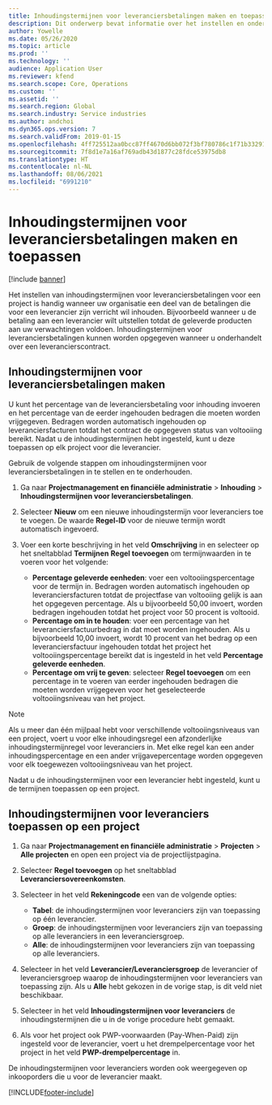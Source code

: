 ```yaml
---
title: Inhoudingstermijnen voor leveranciersbetalingen maken en toepassen
description: Dit onderwerp bevat informatie over het instellen en onderhouden van inhoudingstermijnen voor leveranciersbetalingen.
author: Yowelle
ms.date: 05/26/2020
ms.topic: article
ms.prod: ''
ms.technology: ''
audience: Application User
ms.reviewer: kfend
ms.search.scope: Core, Operations
ms.custom: ''
ms.assetid: ''
ms.search.region: Global
ms.search.industry: Service industries
ms.author: andchoi
ms.dyn365.ops.version: 7
ms.search.validFrom: 2019-01-15
ms.openlocfilehash: 4ff725512aa0bcc87ff4670d6bb072f3bf780786c1f71b332914887f4d4ccf13
ms.sourcegitcommit: 7f8d1e7a16af769adb43d1877c28fdce53975db8
ms.translationtype: HT
ms.contentlocale: nl-NL
ms.lasthandoff: 08/06/2021
ms.locfileid: "6991210"
---
```

# <a name="create-and-apply-vendor-payment-retention-terms"></a>Inhoudingstermijnen voor leveranciersbetalingen maken en toepassen

[!include [banner](../includes/banner.md)] 

Het instellen van inhoudingstermijnen voor leveranciersbetalingen voor een project is handig wanneer uw organisatie een deel van de betalingen die voor een leverancier zijn verricht wil inhouden. Bijvoorbeeld wanneer u de betaling aan een leverancier wilt uitstellen totdat de geleverde producten aan uw verwachtingen voldoen. Inhoudingstermijnen voor leveranciersbetalingen kunnen worden opgegeven wanneer u onderhandelt over een leverancierscontract.

## <a name="create-vendor-payment-retention-terms"></a>Inhoudingstermijnen voor leveranciersbetalingen maken

U kunt het percentage van de leveranciersbetaling voor inhouding invoeren en het percentage van de eerder ingehouden bedragen die moeten worden vrijgegeven. Bedragen worden automatisch ingehouden op leveranciersfacturen totdat het contract de opgegeven status van voltooiing bereikt. Nadat u de inhoudingstermijnen hebt ingesteld, kunt u deze toepassen op elk project voor die leverancier.

Gebruik de volgende stappen om inhoudingstermijnen voor leveranciersbetalingen in te stellen en te onderhouden. 

1. Ga naar **Projectmanagement en financiële administratie** > **Inhouding** > **Inhoudingstermijnen voor leveranciersbetalingen**.
2. Selecteer **Nieuw** om een nieuwe inhoudingstermijn voor leveranciers toe te voegen. De waarde **Regel-ID** voor de nieuwe termijn wordt automatisch ingevoerd. 
3. Voer een korte beschrijving in het veld **Omschrijving** in en selecteer op het sneltabblad **Termijnen** **Regel toevoegen** om termijnwaarden in te voeren voor het volgende:

   - **Percentage geleverde eenheden**: voer een voltooiingspercentage voor de termijn in. Bedragen worden automatisch ingehouden op leveranciersfacturen totdat de projectfase van voltooiing gelijk is aan het opgegeven percentage. Als u bijvoorbeeld 50,00 invoert, worden bedragen ingehouden totdat het project voor 50 procent is voltooid.
   - **Percentage om in te houden**: voer een percentage van het leveranciersfactuurbedrag in dat moet worden ingehouden. Als u bijvoorbeeld 10,00 invoert, wordt 10 procent van het bedrag op een leveranciersfactuur ingehouden totdat het project het voltooiingspercentage bereikt dat is ingesteld in het veld **Percentage geleverde eenheden**.
   - **Percentage om vrij te geven**: selecteer **Regel toevoegen** om een percentage in te voeren van eerder ingehouden bedragen die moeten worden vrijgegeven voor het geselecteerde voltooiingsniveau van het project.

> [!NOTE]
> Als u meer dan één mijlpaal hebt voor verschillende voltooiingsniveaus van een project, voert u voor elke inhoudingsregel een afzonderlijke inhoudingstermijnregel voor leveranciers in. Met elke regel kan een ander inhoudingspercentage en een ander vrijgavepercentage worden opgegeven voor elk toegewezen voltooiingsniveau van het project.

Nadat u de inhoudingstermijnen voor een leverancier hebt ingesteld, kunt u de termijnen toepassen op een project.

## <a name="apply-vendor-retention-terms-to-a-project"></a>Inhoudingstermijnen voor leveranciers toepassen op een project

1. Ga naar **Projectmanagement en financiële administratie** > **Projecten** > **Alle projecten** en open een project via de projectlijstpagina.
2. Selecteer **Regel toevoegen** op het sneltabblad **Leveranciersovereenkomsten**.
3. Selecteer in het veld **Rekeningcode** een van de volgende opties: 

   - **Tabel**: de inhoudingstermijnen voor leveranciers zijn van toepassing op één leverancier.
   - **Groep**: de inhoudingstermijnen voor leveranciers zijn van toepassing op alle leveranciers in een leveranciersgroep.
   - **Alle**: de inhoudingstermijnen voor leveranciers zijn van toepassing op alle leveranciers.

4. Selecteer in het veld **Leverancier/Leveranciersgroep** de leverancier of leveranciersgroep waarop de inhoudingstermijnen voor leveranciers van toepassing zijn. Als u **Alle** hebt gekozen in de vorige stap, is dit veld niet beschikbaar.
5. Selecteer in het veld **Inhoudingstermijnen voor leveranciers** de inhoudingstermijnen die u in de vorige procedure hebt gemaakt.
6. Als voor het project ook PWP-voorwaarden (Pay-When-Paid) zijn ingesteld voor de leverancier, voert u het drempelpercentage voor het project in het veld **PWP-drempelpercentage** in.

De inhoudingstermijnen voor leveranciers worden ook weergegeven op inkooporders die u voor de leverancier maakt.


[!INCLUDE[footer-include](../includes/footer-banner.md)]